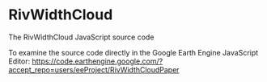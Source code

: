 
# RivWidthCloud
The RivWidthCloud JavaScript source code

To examine the source code directly in the Google Earth Engine JavaScript Editor:
https://code.earthengine.google.com/?accept_repo=users/eeProject/RivWidthCloudPaper
